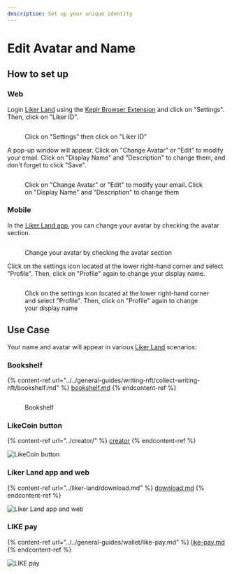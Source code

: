 ```yaml
---
description: Set up your unique identity
---
```


# Edit Avatar and Name

## How to set up

### Web

Login [Liker Land](https://liker.land/) using the [Keplr Browser Extension](../../general-guides/wallet/keplr/) and click on "Settings". Then, click on "Liker ID".

<figure><img src="../../.gitbook/assets/Liker ID avatar desktop start-en.png" alt=""><figcaption><p>Click on "Settings" then click on "Liker ID"</p></figcaption></figure>

A pop-up window will appear. Click on "Change Avatar" or "Edit" to modify your email. Click on "Display Name" and "Description" to change them, and don't forget to click "Save".

<figure><img src="../../.gitbook/assets/Liker ID avatar desktop-en.png" alt=""><figcaption><p>Click on "Change Avatar" or "Edit" to modify your email. Click on "Display Name" and "Description" to change them</p></figcaption></figure>

### Mobile

In the [Liker Land app](../liker-land/download.md), you can change your avatar by checking the avatar section.

<figure><img src="../../.gitbook/assets/avatar 1-en.png" alt=""><figcaption><p>Change your avatar by checking the avatar section</p></figcaption></figure>

Click on the settings icon located at the lower right-hand corner and select "Profile". Then, click on "Profile" again to change your display name.

<figure><img src="../../.gitbook/assets/avatar 2-en.png" alt=""><figcaption><p>Click on the settings icon located at the lower right-hand corner and select "Profile". Then, click on "Profile" again to change your display name</p></figcaption></figure>

## Use Case

Your name and avatar will appear in various [Liker Land](https://liker.land/) scenarios:

### Bookshelf

{% content-ref url="../../general-guides/writing-nft/collect-writing-nft/bookshelf.md" %}
[bookshelf.md](../../general-guides/writing-nft/collect-writing-nft/bookshelf.md)
{% endcontent-ref %}

<figure><img src="../../.gitbook/assets/NFT Portfolio Liker ID.png" alt=""><figcaption><p>Bookshelf</p></figcaption></figure>

### LikeCoin button

{% content-ref url="../creator/" %}
[creator](../creator/)
{% endcontent-ref %}

![LikeCoin button](<../../.gitbook/assets/Settings 02.png>)

### Liker Land app and web

{% content-ref url="../liker-land/download.md" %}
[download.md](../liker-land/download.md)
{% endcontent-ref %}

![Liker Land app and web](<../../.gitbook/assets/Settings 03.png>)

### LIKE pay

{% content-ref url="../../general-guides/wallet/like-pay.md" %}
[like-pay.md](../../general-guides/wallet/like-pay.md)
{% endcontent-ref %}

![LIKE pay](<../../.gitbook/assets/Settings 04-en.png>)
